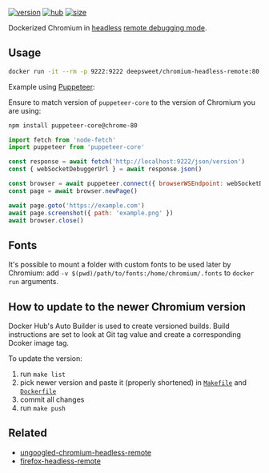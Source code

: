 [![version](https://img.shields.io/badge/chromium-80-green.svg?style=flat-square)](https://packages.ubuntu.com/bionic/chromium-browser) [![hub](https://flat.badgen.net/docker/pulls/deepsweet/chromium-headless-remote?label=pulls)](https://hub.docker.com/r/deepsweet/chromium-headless-remote/) [![size](https://flat.badgen.net/docker/size/deepsweet/chromium-headless-remote?label=size)](https://hub.docker.com/r/deepsweet/chromium-headless-remote/)

Dockerized Chromium in [headless](https://chromium.googlesource.com/chromium/src/+/lkgr/headless/README.md) [remote debugging mode](https://chromedevtools.github.io/devtools-protocol/).

## Usage

```sh
docker run -it --rm -p 9222:9222 deepsweet/chromium-headless-remote:80
```

Example using [Puppeteer](https://github.com/GoogleChrome/puppeteer):

Ensure to match version of `puppeteer-core` to the version of Chromium you are using:

```sh
npm install puppeteer-core@chrome-80
```

```js
import fetch from 'node-fetch'
import puppeteer from 'puppeteer-core'

const response = await fetch('http://localhost:9222/json/version')
const { webSocketDebuggerUrl } = await response.json()

const browser = await puppeteer.connect({ browserWSEndpoint: webSocketDebuggerUrl })
const page = await browser.newPage()

await page.goto('https://example.com')
await page.screenshot({ path: 'example.png' })
await browser.close()
```

## Fonts

It's possible to mount a folder with custom fonts to be used later by Chromium: add `-v $(pwd)/path/to/fonts:/home/chromium/.fonts` to `docker run` arguments.

## How to update to the newer Chromium version

Docker Hub's Auto Builder is used to create versioned builds. Build instructions are set to look at Git tag value and create a corresponding Dcoker image tag.

To update the version:
1. run `make list`
2. pick newer version and paste it (properly shortened) in [`Makefile`](./Makefile) and [`Dockerfile`](./Dockerfile)
3. commit all changes
4. run `make push`

## Related

* [ungoogled-chromium-headless-remote](https://github.com/deepsweet/ungoogled-chromium-headless-remote)
* [firefox-headless-remote](https://github.com/deepsweet/firefox-headless-remote)
